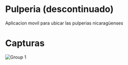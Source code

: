 # Pulperia (descontinuado)

Aplicacion movil para ubicar las pulperias nicaragüenses

# Capturas
![Group 1](https://user-images.githubusercontent.com/61808329/149267532-8e0ac0fc-ce1c-429f-bbf0-ec0d7c3ce8a1.png)
